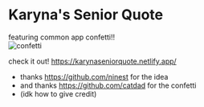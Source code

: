 # Karyna's Senior Quote
featuring common app confetti!!
<br>
![confetti](https://user-images.githubusercontent.com/37753574/180677263-39b466ff-cb87-44d2-92cc-05214569f9f4.gif)

check it out! https://karynaseniorquote.netlify.app/

* thanks https://github.com/ninest for the idea
* and thanks https://github.com/catdad for the confetti
* (idk how to give credit)
